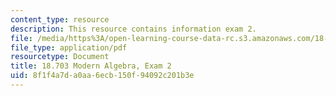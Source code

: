 ```yaml
---
content_type: resource
description: This resource contains information exam 2.
file: /media/https%3A/open-learning-course-data-rc.s3.amazonaws.com/18-703-modern-algebra-spring-2013/8f1f4a7da0aa6ecb150f94092c201b3e_MIT18_703S13_pra_2t.pdf
file_type: application/pdf
resourcetype: Document
title: 18.703 Modern Algebra, Exam 2
uid: 8f1f4a7d-a0aa-6ecb-150f-94092c201b3e
---
```

